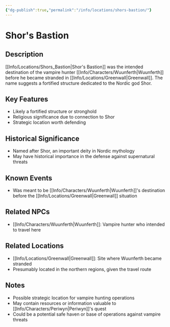 ```yaml
---
{"dg-publish":true,"permalink":"/info/locations/shors-bastion/"}
---
```


# Shor's Bastion

## Description
[[Info/Locations/Shors_Bastion\|Shor's Bastion]] was the intended destination of the vampire hunter [[Info/Characters/Wuunferth\|Wuunferth]] before he became stranded in [[Info/Locations/Greenwall\|Greenwall]]. The name suggests a fortified structure dedicated to the Nordic god Shor.

## Key Features
- Likely a fortified structure or stronghold
- Religious significance due to connection to Shor
- Strategic location worth defending

## Historical Significance
- Named after Shor, an important deity in Nordic mythology
- May have historical importance in the defense against supernatural threats

## Known Events
- Was meant to be [[Info/Characters/Wuunferth\|Wuunferth]]'s destination before the [[Info/Locations/Greenwall\|Greenwall]] situation

## Related NPCs
- [[Info/Characters/Wuunferth\|Wuunferth]]: Vampire hunter who intended to travel here

## Related Locations
- [[Info/Locations/Greenwall\|Greenwall]]: Site where Wuunferth became stranded
- Presumably located in the northern regions, given the travel route

## Notes
- Possible strategic location for vampire hunting operations
- May contain resources or information valuable to [[Info/Characters/Periwyn\|Periwyn]]'s quest
- Could be a potential safe haven or base of operations against vampire threats